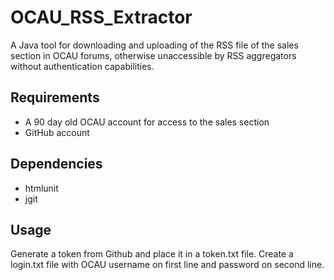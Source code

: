 # OCAU_RSS_Extractor
A Java tool for downloading and uploading of the RSS file of the sales section in OCAU forums, otherwise unaccessible by RSS aggregators without authentication capabilities.

## Requirements
* A 90 day old OCAU account for access to the sales section
* GitHub account

## Dependencies
* htmlunit
* jgit


## Usage
Generate a token from Github and place it in a token.txt file.
Create a login.txt file with OCAU username on first line and password on second line.
